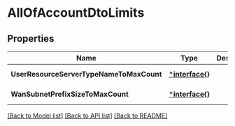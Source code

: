 # AllOfAccountDtoLimits

## Properties
Name | Type | Description | Notes
------------ | ------------- | ------------- | -------------
**UserResourceServerTypeNameToMaxCount** | [***interface{}**](interface{}.md) |  | [default to null]
**WanSubnetPrefixSizeToMaxCount** | [***interface{}**](interface{}.md) |  | [default to null]

[[Back to Model list]](../README.md#documentation-for-models) [[Back to API list]](../README.md#documentation-for-api-endpoints) [[Back to README]](../README.md)

